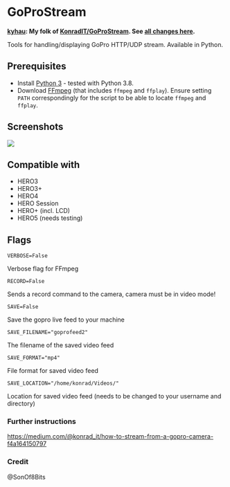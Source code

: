 # GoProStream

**[kyhau](https://github.com/kyhau): My folk of [KonradIT/GoProStream](https://github.com/KonradIT/GoProStream). See [all changes here](https://github.com/kyhau/GoProStream/pulls?q=is%3Apr+is%3Aclosed).**

Tools for handling/displaying GoPro HTTP/UDP stream. Available in Python.

## Prerequisites

- Install [Python 3](https://www.python.org/downloads/) - tested with Python 3.8.
- Download [FFmpeg](https://ffmpeg.org/download.html) (that includes `ffmpeg` and `ffplay`).
  Ensure setting `PATH` correspondingly for the script to be able to locate `ffmpeg` and `ffplay`.

## Screenshots

![](http://i.imgur.com/5wlh8yS.png) 


## Compatible with

- HERO3 
- HERO3+
- HERO4
- HERO Session
- HERO+ (incl. LCD)
- HERO5 (needs testing)

## Flags

    VERBOSE=False

Verbose flag for FFmpeg

    RECORD=False

Sends a record command to the camera, camera must be in video mode!

    SAVE=False

Save the gopro live feed to your machine

    SAVE_FILENAME="goprofeed2"

The filename of the saved video feed

    SAVE_FORMAT="mp4"

File format for saved video feed

    SAVE_LOCATION="/home/konrad/Videos/"

Location for saved video feed (needs to be changed to your username and directory)

### Further instructions

https://medium.com/@konrad_it/how-to-stream-from-a-gopro-camera-f4a164150797

### Credit

@SonOf8Bits
